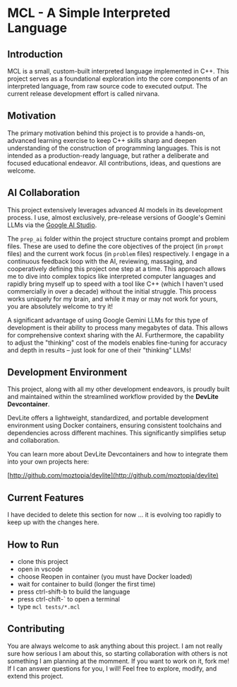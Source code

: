 # MCL - A Simple Interpreted Language

## Introduction

MCL is a small, custom-built interpreted language implemented in C++. This project serves as a foundational exploration into the core components of an interpreted language, from raw source code to executed output. The current release development effort is called nirvana.

## Motivation

The primary motivation behind this project is to provide a hands-on, advanced learning exercise to keep C++ skills sharp and deepen understanding of the construction of programming languages. This is not intended as a production-ready language, but rather a deliberate and focused educational endeavor. All contributions, ideas, and questions are welcome.

## AI Collaboration

This project extensively leverages advanced AI models in its development process. I use, almost exclusively, pre-release versions of Google's Gemini LLMs via the [Google AI Studio](https://aistudio.google.com/).

The `prep_ai` folder within the project structure contains prompt and problem files. These are used to define the core objectives of the project (in `prompt` files) and the current work focus (in `problem` files) respectively. I engage in a continuous feedback loop with the AI, reviewing, massaging, and cooperatively defining this project one step at a time. This approach allows me to dive into complex topics like interpreted computer languages and rapidly bring myself up to speed with a tool like C++ (which I haven't used commercially in over a decade) without the initial struggle. This process works uniquely for my brain, and while it may or may not work for yours, you are absolutely welcome to try it!

A significant advantage of using Google Gemini LLMs for this type of development is their ability to process many megabytes of data. This allows for comprehensive context sharing with the AI. Furthermore, the capability to adjust the "thinking" cost of the models enables fine-tuning for accuracy and depth in results – just look for one of their "thinking" LLMs!

## Development Environment

This project, along with all my other development endeavors, is proudly built and maintained within the streamlined workflow provided by the **DevLite Devcontainer**.

DevLite offers a lightweight, standardized, and portable development environment using Docker containers, ensuring consistent toolchains and dependencies across different machines. This significantly simplifies setup and collaboration.

You can learn more about DevLite Devcontainers and how to integrate them into your own projects here:

[http://github.com/moztopia/devlite](http://github.com/moztopia/devlite)

## Current Features

I have decided to delete this section for now ... it is evolving too rapidly to keep up with the changes here.

## How to Run

- clone this project
- open in vscode
- choose Reopen in container (you must have Docker loaded)
- wait for container to build (longer the first time)
- press ctrl-shift-b to build the language
- press ctrl-chift-` to open a terminal
- type ```mcl tests/*.mcl```

## Contributing

You are always welcome to ask anything about this project. I am not really sure how serious I am about this, so starting collaboration with others is not something I am planning at the momment. If you want to work on it, fork me! If I can answer questions for you, I will! Feel free to explore, modify, and extend this project.
